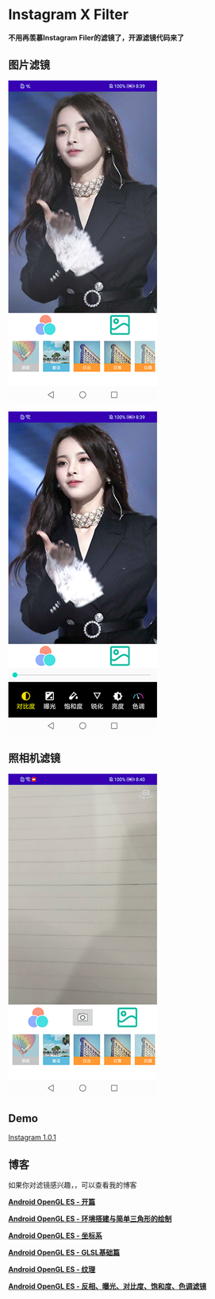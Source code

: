 # Instagram X Filter
**不用再羡慕Instagram Filer的滤镜了，开源滤镜代码来了**

## 图片滤镜

![](https://github.com/LoveWFan/InstagramXFilter/blob/master/screen/device-2020-11-03-203906.png)

![](https://github.com/LoveWFan/InstagramXFilter/blob/master/screen/device-2020-11-03-203923.png)

## 照相机滤镜

![](https://github.com/LoveWFan/InstagramXFilter/blob/master/screen/device-2020-11-03-204056.png)


## Demo

[Instagram 1.0.1](https://github.com/LoveWFan/InstagramXFilter/blob/master/release/InstagramXFilter_release_v1.0.1.apk)


## 博客
如果你对滤镜感兴趣，，可以查看我的博客

**[Android OpenGL ES - 开篇](https://segmentfault.com/a/1190000037467356)**

**[Android OpenGL ES - 环境搭建与简单三角形的绘制](https://segmentfault.com/a/1190000037467387)**

**[Android OpenGL ES - 坐标系](https://segmentfault.com/a/1190000037467432)**

**[Android OpenGL ES - GLSL基础篇](https://segmentfault.com/a/1190000037495091)**

**[Android OpenGL ES - 纹理](https://segmentfault.com/a/1190000037542097)**

**[Android OpenGL ES - 反相、曝光、对比度、饱和度、色调滤镜](https://segmentfault.com/a/1190000037668990)**
